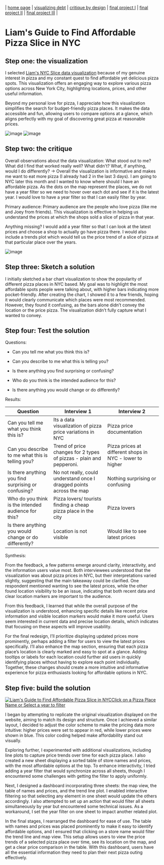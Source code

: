 | [home page](https://adityakolpe.github.io/Data-Canvas/) | [visualizing debt](visualizing-government-debt) | [critique by design](critique-by-design) | [final project I](final-project-part-one) | [final project II](final-project-part-two) | [final project III](final-project-part-three) |

# Liam's Guide to Find Affordable Pizza Slice in NYC

## Step one: the visualization

I selected [Liam's NYC Slice data visualization](https://elkue.com/nyc-slice/) because of my genuine interest in pizza and my constant quest to find affordable yet delicious pizza spots. This visualization offers an engaging way to explore various pizza options across New York City, highlighting locations, prices, and other useful information. 

Beyond my personal love for pizza, I appreciate how this visualization simplifies the search for budget-friendly pizza places. It makes the data accessible and fun, allowing users to compare options at a glance, which aligns perfectly with my goal of discovering great pizza at reasonable prices.

![image](https://github.com/user-attachments/assets/da5c0fbf-92c8-4bed-9b26-115bf277ca58)
![image](https://github.com/user-attachments/assets/f48a6fdd-fec6-4ebe-a23e-3f8a601ba8cf)

## Step two: the critique
Overall observations about the data visualization:
What stood out to me?  What did I find that worked really well?  What didn't?  What, if anything, would I do differently?
-> Overall the visualization is informative and makes me want to eat more pizza (I already had 2 in the last 3 days). I am going to NYC later this month and I wanted to know where should I have an affordable pizza. As the dots on the map represent the places, we do not have a year filter so we need to hover over each dot and see if it is the latest year. I would love to have a year filter so that I can easily filter by year.

Primary audience:
Primary audience are the people who love pizza (like me and Joey from friends). This visualization is effective in helping us understand the prices at which the shops sold a slice of pizza in that year.

Anything missing?
I would add a year filter so that I can look at the latest prices and choose a shop to actually go have pizza there. I would also include a trends plot which would tell us the price trend of a slice of pizza at that particular place over the years. 

![image](https://github.com/user-attachments/assets/1831eb58-0421-4495-a000-d1051ad6b740)


## Step three: Sketch a solution

I initially sketched a bar chart visualization to show the popularity of different pizza places in NYC based. My goal was to highlight the most affordable spots people were talking about, with higher bars indicating more pocket-friendly. After creating the chart, I showed it to a few friends, hoping it would clearly communicate which places were most recommended. However, they found it confusing, as the bars alone didn’t convey the location or the price pizza. The visualization didn’t fully capture what I wanted to convey.

## Step four: Test the solution

Questions: 

- Can you tell me what you think this is?

- Can you describe to me what this is telling you?

- Is there anything you find surprising or confusing?

- Who do you think is the intended audience for this?

- Is there anything you would change or do differently?

Results: 

| Question | Interview 1 | Interview 2 |
|----------|-------------|-------------|
|Can you tell me what you think this is? | Its a data visualization of pizza price variations in NYC | Pizza price documentation |
|Can you describe to me what this is telling you? | Trend of price changes for 2 types of pizzas - plain and pepperoni. | Pizza prices at different shops in NYC - lower to higher |
|Is there anything you find surprising or confusing? | No not really, could understand once I dragged points across the map | Nothing surprising or confusing |
|Who do you think is the intended audience for this? | Pizza lovers/ tourists finding a cheap pizza place in the city | Pizza lovers |
|Is there anything you would change or do differently? | Location is not visible | Would like to see latest prices |

Synthesis: 

From the feedback, a few patterns emerge around clarity, interactivity, and the information users value most. Both interviewees understood that the visualization was about pizza prices in NYC, but their interpretations varied slightly, suggesting that the main takeaway could be clarified. One respondent mentioned wanting to see the latest prices, while the other found location visibility to be an issue, indicating that both recent data and clear location markers are important to the audience. 

From this feedback, I learned that while the overall purpose of the visualization is understood, enhancing specific details like recent price information and visible location markers would make it more useful. Users seem interested in current data and precise location details, which indicates that focusing on these aspects will improve usability.

For the final redesign, I’ll prioritize displaying updated prices more prominently, perhaps adding a filter for users to view the latest prices specifically. I’ll also enhance the map section, ensuring that each pizza place’s location is clearly marked and easy to spot at a glance. Adding tooltips or labels for each location could further aid users in quickly identifying places without having to explore each point individually. Together, these changes should create a more intuitive and informative experience for pizza enthusiasts looking for affordable options in NYC.

## Step five: build the solution

<div class='tableauPlaceholder' id='viz1731550776254' style='position: relative'><noscript><a href='#'><img alt='Liam&#39;s Guide to Find Affordable Pizza Slice in NYCClick on a Pizza Place Name or Select a year to filter ' src='https:&#47;&#47;public.tableau.com&#47;static&#47;images&#47;Li&#47;LiamsGuidetoFindCheapPizzaSliceinNYC&#47;Dashboard1&#47;1_rss.png' style='border: none' /></a></noscript><object class='tableauViz'  style='display:none;'><param name='host_url' value='https%3A%2F%2Fpublic.tableau.com%2F' /> <param name='embed_code_version' value='3' /> <param name='site_root' value='' /><param name='name' value='LiamsGuidetoFindCheapPizzaSliceinNYC&#47;Dashboard1' /><param name='tabs' value='no' /><param name='toolbar' value='yes' /><param name='static_image' value='https:&#47;&#47;public.tableau.com&#47;static&#47;images&#47;Li&#47;LiamsGuidetoFindCheapPizzaSliceinNYC&#47;Dashboard1&#47;1.png' /> <param name='animate_transition' value='yes' /><param name='display_static_image' value='yes' /><param name='display_spinner' value='yes' /><param name='display_overlay' value='yes' /><param name='display_count' value='yes' /><param name='language' value='en-US' /><param name='filter' value='publish=yes' /></object></div>                
<script type='text/javascript'>                    
  var divElement = document.getElementById('viz1731550776254');                    
  var vizElement = divElement.getElementsByTagName('object')[0];                    
  if ( divElement.offsetWidth > 800 ) { vizElement.style.width='1016px';vizElement.style.height='991px';} 
  else if ( divElement.offsetWidth > 500 ) { vizElement.style.width='1016px';vizElement.style.height='991px';} 
  else { vizElement.style.width='100%';
        vizElement.style.height='1077px';}                     
  var scriptElement = document.createElement('script');                    
  scriptElement.src = 'https://public.tableau.com/javascripts/api/viz_v1.js';                    
  vizElement.parentNode.insertBefore(scriptElement, vizElement);                
</script>




I began by attempting to replicate the original visualization displayed on the website, aiming to match its design and structure. Once I achieved a similar layout, I decided to adjust the color scheme to make the pricing data more intuitive: higher prices were set to appear in red, while lower prices were shown in blue. This color coding helped make affordability stand out visually. 

Exploring further, I experimented with additional visualizations, including line plots to capture price trends over time for each pizza place. I also created a new sheet displaying a sorted table of store names and prices, with the most affordable options at the top. To enhance interactivity, I tried adding a year filter that would synchronize across all sheets, though I encountered some challenges with getting the filter to apply uniformly.

Next, I designed a dashboard incorporating three sheets: the map view, the table of names and prices, and the trend line plot. I enabled interactive filtering so that selecting any element in one sheet would update the others accordingly. I also attempted to set up an action that would filter all sheets simultaneously by year but encountered some technical issues. As a workaround, I set the year filter on one sheet to impact another related plot.

In the final stages, I rearranged the dashboard for ease of use. The table with names and prices was placed prominently to make it easy to identify affordable options, and I ensured that clicking on a store name would filter the trend line and map view. This setup allows users to view the price trends of a selected pizza place over time, see its location on the map, and get a clear price comparison in the table. With this dashboard, users have all the essential information they need to plan their next pizza outing effectively.
